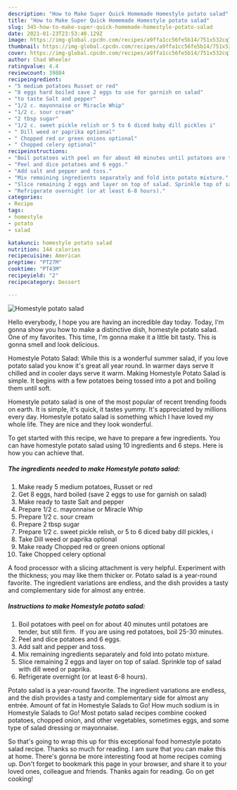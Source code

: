 ```yaml
---
description: "How to Make Super Quick Homemade Homestyle potato salad"
title: "How to Make Super Quick Homemade Homestyle potato salad"
slug: 345-how-to-make-super-quick-homemade-homestyle-potato-salad
date: 2021-01-23T23:53:40.129Z
image: https://img-global.cpcdn.com/recipes/a9ffa1cc56fe5b14/751x532cq70/homestyle-potato-salad-recipe-main-photo.jpg
thumbnail: https://img-global.cpcdn.com/recipes/a9ffa1cc56fe5b14/751x532cq70/homestyle-potato-salad-recipe-main-photo.jpg
cover: https://img-global.cpcdn.com/recipes/a9ffa1cc56fe5b14/751x532cq70/homestyle-potato-salad-recipe-main-photo.jpg
author: Chad Wheeler
ratingvalue: 4.4
reviewcount: 39884
recipeingredient:
- "5 medium potatoes Russet or red"
- "8 eggs hard boiled save 2 eggs to use for garnish on salad"
- "to taste Salt and pepper"
- "1/2 c. mayonnaise or Miracle Whip"
- "1/2 c. sour cream"
- "2 tbsp sugar"
- "1/2 c. sweet pickle relish or 5 to 6 diced baby dill pickles i"
- " Dill weed or paprika optional"
- " Chopped red or green onions optional"
- " Chopped celery optional"
recipeinstructions:
- "Boil potatoes with peel on for about 40 minutes until potatoes are tender, but still firm.  If you are using red potatoes, boil 25-30 minutes."
- "Peel and dice potatoes and 6 eggs."
- "Add salt and pepper and toss."
- "Mix remaining ingredients separately and fold into potato mixture."
- "Slice remaining 2 eggs and layer on top of salad. Sprinkle top of salad with dill weed or paprika."
- "Refrigerate overnight (or at least 6-8 hours)."
categories:
- Recipe
tags:
- homestyle
- potato
- salad

katakunci: homestyle potato salad 
nutrition: 144 calories
recipecuisine: American
preptime: "PT27M"
cooktime: "PT43M"
recipeyield: "2"
recipecategory: Dessert

---
```



![Homestyle potato salad](https://img-global.cpcdn.com/recipes/a9ffa1cc56fe5b14/751x532cq70/homestyle-potato-salad-recipe-main-photo.jpg)

Hello everybody, I hope you are having an incredible day today. Today, I'm gonna show you how to make a distinctive dish, homestyle potato salad. One of my favorites. This time, I'm gonna make it a little bit tasty. This is gonna smell and look delicious.

Homestyle Potato Salad: While this is a wonderful summer salad, if you love potato salad you know it&#39;s great all year round. In warmer days serve it chilled and in cooler days serve it warm. Making Homestyle Potato Salad is simple. It begins with a few potatoes being tossed into a pot and boiling them until soft.

Homestyle potato salad is one of the most popular of recent trending foods on earth. It is simple, it's quick, it tastes yummy. It's appreciated by millions every day. Homestyle potato salad is something which I have loved my whole life. They are nice and they look wonderful.


To get started with this recipe, we have to prepare a few ingredients. You can have homestyle potato salad using 10 ingredients and 6 steps. Here is how you can achieve that.

<!--inarticleads1-->

##### The ingredients needed to make Homestyle potato salad:

1. Make ready 5 medium potatoes, Russet or red
1. Get 8 eggs, hard boiled (save 2 eggs to use for garnish on salad)
1. Make ready to taste Salt and pepper
1. Prepare 1/2 c. mayonnaise or Miracle Whip
1. Prepare 1/2 c. sour cream
1. Prepare 2 tbsp sugar
1. Prepare 1/2 c. sweet pickle relish, or 5 to 6 diced baby dill pickles, i
1. Take  Dill weed or paprika optional
1. Make ready  Chopped red or green onions optional
1. Take  Chopped celery optional


A food processor with a slicing attachment is very helpful. Experiment with the thickness; you may like them thicker or. Potato salad is a year-round favorite. The ingredient variations are endless, and the dish provides a tasty and complementary side for almost any entrée. 

<!--inarticleads2-->

##### Instructions to make Homestyle potato salad:

1. Boil potatoes with peel on for about 40 minutes until potatoes are tender, but still firm.  If you are using red potatoes, boil 25-30 minutes.
1. Peel and dice potatoes and 6 eggs.
1. Add salt and pepper and toss.
1. Mix remaining ingredients separately and fold into potato mixture.
1. Slice remaining 2 eggs and layer on top of salad. Sprinkle top of salad with dill weed or paprika.
1. Refrigerate overnight (or at least 6-8 hours).


Potato salad is a year-round favorite. The ingredient variations are endless, and the dish provides a tasty and complementary side for almost any entrée. Amount of fat in Homestyle Salads to Go! How much sodium is in Homestyle Salads to Go! Most potato salad recipes combine cooked potatoes, chopped onion, and other vegetables, sometimes eggs, and some type of salad dressing or mayonnaise. 

So that's going to wrap this up for this exceptional food homestyle potato salad recipe. Thanks so much for reading. I am sure that you can make this at home. There's gonna be more interesting food at home recipes coming up. Don't forget to bookmark this page in your browser, and share it to your loved ones, colleague and friends. Thanks again for reading. Go on get cooking!
